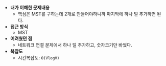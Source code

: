 - **내가 이해한 문제내용**
  - 핵심은 MST를 구하는데 2개로 만들어야하니까 마지막에 하나 덜 추가하면 된다.
- **접근 방식**
  - MST
- **어려웠던 점**
  - 네트워크 연결 문제에서 하나 덜 추가하고, 숫자크기만 바꿨다.
- **복잡도**
  - 시간복잡도: `O(VlogV)`
